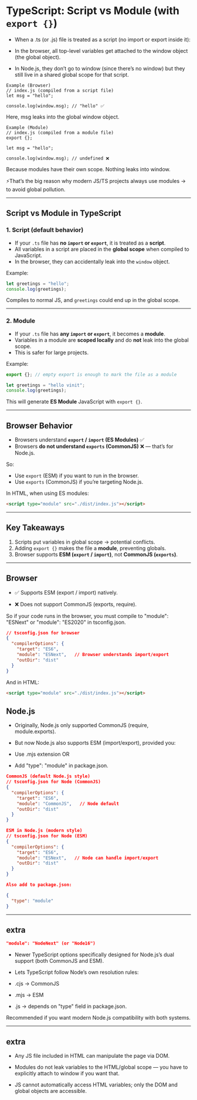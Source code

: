 # TypeScript: Script vs Module (with `export {}`)

- When a .ts (or .js) file is treated as a script (no import or export inside it):

- In the browser, all top-level variables get attached to the window object (the global object).

- In Node.js, they don’t go to window (since there’s no window) but they still live in a shared global scope for that script.

```
Example (Browser)
// index.js (compiled from a script file)
let msg = "hello";

console.log(window.msg); // "hello" ✅
```

Here, msg leaks into the global window object.

```
Example (Module)
// index.js (compiled from a module file)
export {};

let msg = "hello";

console.log(window.msg); // undefined ❌
```

Because modules have their own scope. Nothing leaks into window.

⚡That’s the big reason why modern JS/TS projects always use modules → to avoid global pollution.

---

## Script vs Module in TypeScript

### 1. Script (default behavior)
- If your `.ts` file has **no `import` or `export`**, it is treated as a **script**.  
- All variables in a script are placed in the **global scope** when compiled to JavaScript.  
- In the browser, they can accidentally leak into the `window` object.

Example:
```ts
let greetings = "hello";
console.log(greetings);
```
Compiles to normal JS, and `greetings` could end up in the global scope.

---

### 2. Module
- If your `.ts` file has **any `import` or `export`**, it becomes a **module**.  
- Variables in a module are **scoped locally** and do **not** leak into the global scope.  
- This is safer for large projects.

Example:
```ts
export {}; // empty export is enough to mark the file as a module

let greetings = "hello vinit";
console.log(greetings);
```
This will generate **ES Module** JavaScript with `export {}`.

---

## Browser Behavior

- Browsers understand **`export` / `import` (ES Modules)** ✅  
- Browsers **do not understand `exports` (CommonJS)** ❌ — that’s for Node.js.

So:
- Use `export` (ESM) if you want to run in the browser.  
- Use `exports` (CommonJS) if you’re targeting Node.js.

In HTML, when using ES modules:
```html
<script type="module" src="./dist/index.js"></script>
```

---

## Key Takeaways
1. Scripts put variables in global scope → potential conflicts.  
2. Adding `export {}` makes the file a **module**, preventing globals.  
3. Browser supports **ESM (`export` / `import`)**, not **CommonJS (`exports`)**.

---

## Browser

- ✅ Supports ESM (export / import) natively.

- ❌ Does not support CommonJS (exports, require).

So if your code runs in the browser, you must compile to "module": "ESNext" or "module": "ES2020" in tsconfig.json.

```json
// tsconfig.json for browser
{
  "compilerOptions": {
    "target": "ES6",
    "module": "ESNext",   // Browser understands import/export
    "outDir": "dist"
  }
}
```

And in HTML:
```html
<script type="module" src="./dist/index.js"></script>
```

## Node.js

- Originally, Node.js only supported CommonJS (require, module.exports).

- But now Node.js also supports ESM (import/export), provided you:

- Use .mjs extension OR

- Add "type": "module" in package.json.

```json
CommonJS (default Node.js style)
// tsconfig.json for Node (CommonJS)
{
  "compilerOptions": {
    "target": "ES6",
    "module": "CommonJS",   // Node default
    "outDir": "dist"
  }
}
```

```json
ESM in Node.js (modern style)
// tsconfig.json for Node (ESM)
{
  "compilerOptions": {
    "target": "ES6",
    "module": "ESNext",   // Node can handle import/export
    "outDir": "dist"
  }
}
```
```json
Also add to package.json:

{
  "type": "module"
}
```

---
## extra
```json
"module": "NodeNext" (or "Node16")
```
- Newer TypeScript options specifically designed for Node.js’s dual support (both CommonJS and ESM).

- Lets TypeScript follow Node’s own resolution rules:

- .cjs → CommonJS

- .mjs → ESM

- .js → depends on "type" field in package.json.

Recommended if you want modern Node.js compatibility with both systems.

---
## extra
- Any JS file included in HTML can manipulate the page via DOM.

- Modules do not leak variables to the HTML/global scope — you have to explicitly attach to window if you want that.

- JS cannot automatically access HTML variables; only the DOM and global objects are accessible.